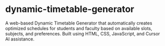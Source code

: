 # dynamic-timetable-generator
A web-based Dynamic Timetable Generator that automatically creates optimized schedules for students and faculty based on available slots, subjects, and preferences. Built using HTML, CSS, JavaScript, and Cursor AI assistance.
